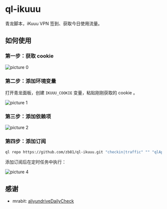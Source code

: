 # ql-ikuuu

青龙脚本，iKuuu VPN 签到、获取今日使用流量。

## 如何使用

### 第一步：获取 cookie

<img alt="picture 0" src="https://cdn.zb81.icu/7ab20c9677eb12cc96eff09fcab7ff893013300b37917a2f1671d6754f45af27.png" />  

### 第二步：添加环境变量

打开青龙面板，创建 `IKUUU_COOKIE` 变量，粘贴刚刚获取的 cookie 。

<img alt="picture 1" src="https://cdn.zb81.icu/9f8c548774819df773483785905169aa21adb9a4836d06af0af8eb8c4276eaac.png" />  

### 第三步：添加依赖项

<img alt="picture 2" src="https://cdn.zb81.icu/4c687674b765dcba0b1333532db886485e8de0d9d06d7578c4122c3e7024056e.png" />  

### 第四步：添加订阅

```sh
ql repo https://github.com/zb81/ql-ikuuu.git "checkin|traffic" "" "qlApi|utils"
```

添加订阅后在定时任务中执行：

<img alt="picture 4" src="https://cdn.zb81.icu/3bde21a7c6e07cd3e757705a3cc23df3c06885fe26579f502a86cfc74e2bbec8.png" />  


## 感谢

- mrabit: [aliyundriveDailyCheck](https://github.com/mrabit/aliyundriveDailyCheck)

